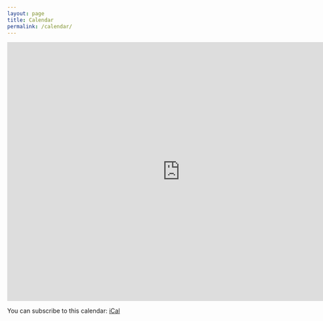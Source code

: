 ```yaml
---
layout: page
title: Calendar
permalink: /calendar/
---
```


<div class="responsiveCal">
<iframe src="https://calendar.google.com/calendar/embed?showPrint=0&amp;showTz=0&amp;height=600&amp;wkst=1&amp;bgcolor=%23ffffff&amp;src=vln35m3s8q5t57nodmsi46t8ts%40group.calendar.google.com&amp;color=%230e61b9&amp;ctz=America%2FToronto" style="border-width:0" width="800" height="600" frameborder="0" scrolling="no"></iframe>
</div>

You can subscribe to this calendar: [iCal](https://calendar.google.com/calendar/ical/vln35m3s8q5t57nodmsi46t8ts%40group.calendar.google.com/public/basic.ics)
